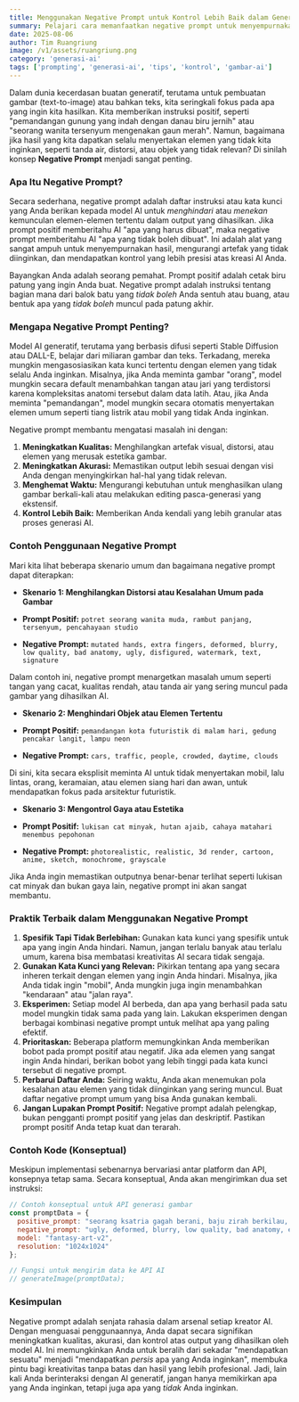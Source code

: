 ```yaml
---
title: Menggunakan Negative Prompt untuk Kontrol Lebih Baik dalam Generasi AI
summary: Pelajari cara memanfaatkan negative prompt untuk menyempurnakan hasil dari model AI generatif, menghilangkan elemen yang tidak diinginkan, dan mencapai output yang lebih presisi. Panduan ini mencakup konsep, contoh, dan praktik terbaik.
date: 2025-08-06
author: Tim Ruangriung
image: /v1/assets/ruangriung.png
category: 'generasi-ai'
tags: ['prompting', 'generasi-ai', 'tips', 'kontrol', 'gambar-ai']
---
```


Dalam dunia kecerdasan buatan generatif, terutama untuk pembuatan gambar (text-to-image) atau bahkan teks, kita seringkali fokus pada apa yang ingin kita hasilkan. Kita memberikan instruksi positif, seperti "pemandangan gunung yang indah dengan danau biru jernih" atau "seorang wanita tersenyum mengenakan gaun merah". Namun, bagaimana jika hasil yang kita dapatkan selalu menyertakan elemen yang tidak kita inginkan, seperti tanda air, distorsi, atau objek yang tidak relevan? Di sinilah konsep **Negative Prompt** menjadi sangat penting.

### Apa Itu Negative Prompt?

Secara sederhana, negative prompt adalah daftar instruksi atau kata kunci yang Anda berikan kepada model AI untuk *menghindari* atau *menekan* kemunculan elemen-elemen tertentu dalam output yang dihasilkan. Jika prompt positif memberitahu AI "apa yang harus dibuat", maka negative prompt memberitahu AI "apa yang tidak boleh dibuat". Ini adalah alat yang sangat ampuh untuk menyempurnakan hasil, mengurangi artefak yang tidak diinginkan, dan mendapatkan kontrol yang lebih presisi atas kreasi AI Anda.

Bayangkan Anda adalah seorang pemahat. Prompt positif adalah cetak biru patung yang ingin Anda buat. Negative prompt adalah instruksi tentang bagian mana dari balok batu yang *tidak boleh* Anda sentuh atau buang, atau bentuk apa yang *tidak boleh* muncul pada patung akhir.

### Mengapa Negative Prompt Penting?

Model AI generatif, terutama yang berbasis difusi seperti Stable Diffusion atau DALL-E, belajar dari miliaran gambar dan teks. Terkadang, mereka mungkin mengasosiasikan kata kunci tertentu dengan elemen yang tidak selalu Anda inginkan. Misalnya, jika Anda meminta gambar "orang", model mungkin secara default menambahkan tangan atau jari yang terdistorsi karena kompleksitas anatomi tersebut dalam data latih. Atau, jika Anda meminta "pemandangan", model mungkin secara otomatis menyertakan elemen umum seperti tiang listrik atau mobil yang tidak Anda inginkan.

Negative prompt membantu mengatasi masalah ini dengan:

1. **Meningkatkan Kualitas:** Menghilangkan artefak visual, distorsi, atau elemen yang merusak estetika gambar.
2. **Meningkatkan Akurasi:** Memastikan output lebih sesuai dengan visi Anda dengan menyingkirkan hal-hal yang tidak relevan.
3. **Menghemat Waktu:** Mengurangi kebutuhan untuk menghasilkan ulang gambar berkali-kali atau melakukan editing pasca-generasi yang ekstensif.
4. **Kontrol Lebih Baik:** Memberikan Anda kendali yang lebih granular atas proses generasi AI.

### Contoh Penggunaan Negative Prompt

Mari kita lihat beberapa skenario umum dan bagaimana negative prompt dapat diterapkan:

* **Skenario 1: Menghilangkan Distorsi atau Kesalahan Umum pada Gambar**

* **Prompt Positif:** `potret seorang wanita muda, rambut panjang, tersenyum, pencahayaan studio`
* **Negative Prompt:** `mutated hands, extra fingers, deformed, blurry, low quality, bad anatomy, ugly, disfigured, watermark, text, signature`

Dalam contoh ini, negative prompt menargetkan masalah umum seperti tangan yang cacat, kualitas rendah, atau tanda air yang sering muncul pada gambar yang dihasilkan AI.

* **Skenario 2: Menghindari Objek atau Elemen Tertentu**

* **Prompt Positif:** `pemandangan kota futuristik di malam hari, gedung pencakar langit, lampu neon`
* **Negative Prompt:** `cars, traffic, people, crowded, daytime, clouds`

Di sini, kita secara eksplisit meminta AI untuk tidak menyertakan mobil, lalu lintas, orang, keramaian, atau elemen siang hari dan awan, untuk mendapatkan fokus pada arsitektur futuristik.

* **Skenario 3: Mengontrol Gaya atau Estetika**

* **Prompt Positif:** `lukisan cat minyak, hutan ajaib, cahaya matahari menembus pepohonan`
* **Negative Prompt:** `photorealistic, realistic, 3d render, cartoon, anime, sketch, monochrome, grayscale`

Jika Anda ingin memastikan outputnya benar-benar terlihat seperti lukisan cat minyak dan bukan gaya lain, negative prompt ini akan sangat membantu.

### Praktik Terbaik dalam Menggunakan Negative Prompt

1. **Spesifik Tapi Tidak Berlebihan:** Gunakan kata kunci yang spesifik untuk apa yang ingin Anda hindari. Namun, jangan terlalu banyak atau terlalu umum, karena bisa membatasi kreativitas AI secara tidak sengaja.
2. **Gunakan Kata Kunci yang Relevan:** Pikirkan tentang apa yang secara inheren terkait dengan elemen yang ingin Anda hindari. Misalnya, jika Anda tidak ingin "mobil", Anda mungkin juga ingin menambahkan "kendaraan" atau "jalan raya".
3. **Eksperimen:** Setiap model AI berbeda, dan apa yang berhasil pada satu model mungkin tidak sama pada yang lain. Lakukan eksperimen dengan berbagai kombinasi negative prompt untuk melihat apa yang paling efektif.
4. **Prioritaskan:** Beberapa platform memungkinkan Anda memberikan bobot pada prompt positif atau negatif. Jika ada elemen yang sangat ingin Anda hindari, berikan bobot yang lebih tinggi pada kata kunci tersebut di negative prompt.
5. **Perbarui Daftar Anda:** Seiring waktu, Anda akan menemukan pola kesalahan atau elemen yang tidak diinginkan yang sering muncul. Buat daftar negative prompt umum yang bisa Anda gunakan kembali.
6. **Jangan Lupakan Prompt Positif:** Negative prompt adalah pelengkap, bukan pengganti prompt positif yang jelas dan deskriptif. Pastikan prompt positif Anda tetap kuat dan terarah.

### Contoh Kode (Konseptual)

Meskipun implementasi sebenarnya bervariasi antar platform dan API, konsepnya tetap sama. Secara konseptual, Anda akan mengirimkan dua set instruksi:

```javascript
// Contoh konseptual untuk API generasi gambar
const promptData = {
  positive_prompt: "seorang ksatria gagah berani, baju zirah berkilau, di atas kuda putih, latar belakang kastil megah, gaya fantasi epik",
  negative_prompt: "ugly, deformed, blurry, low quality, bad anatomy, extra limbs, missing limbs, watermark, text, signature, modern, futuristic, cartoon, anime",
  model: "fantasy-art-v2",
  resolution: "1024x1024"
};

// Fungsi untuk mengirim data ke API AI
// generateImage(promptData);
```

### Kesimpulan

Negative prompt adalah senjata rahasia dalam arsenal setiap kreator AI. Dengan menguasai penggunaannya, Anda dapat secara signifikan meningkatkan kualitas, akurasi, dan kontrol atas output yang dihasilkan oleh model AI. Ini memungkinkan Anda untuk beralih dari sekadar "mendapatkan sesuatu" menjadi "mendapatkan *persis* apa yang Anda inginkan", membuka pintu bagi kreativitas tanpa batas dan hasil yang lebih profesional. Jadi, lain kali Anda berinteraksi dengan AI generatif, jangan hanya memikirkan apa yang Anda inginkan, tetapi juga apa yang *tidak* Anda inginkan.
